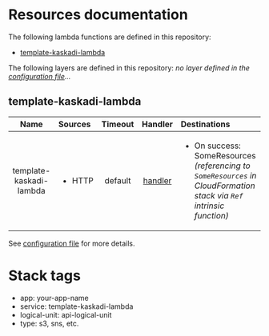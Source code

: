 # Resources documentation

The following lambda functions are defined in this repository:
- [template-kaskadi-lambda](#template-kaskadi-lambda)

The following layers are defined in this repository:
_no layer defined in the [configuration file](./serverless.yml)..._

## template-kaskadi-lambda <a name="template-kaskadi-lambda"></a>

|           Name          | Sources                | Timeout |                 Handler                 | Destinations                                                                                                                        |
| :---------------------: | :--------------------- | :-----: | :-------------------------------------: | :---------------------------------------------------------------------------------------------------------------------------------- |
| template-kaskadi-lambda | <ul><li>HTTP</li></ul> | default | [handler](./template-kaskadi-lambda.js) | <ul><li>On success: SomeResources _(referencing to `SomeResources` in CloudFormation stack via `Ref` intrinsic function)_</li></ul> |

See [configuration file](./serverless.yml) for more details.

# Stack tags

- app: your-app-name
- service: template-kaskadi-lambda
- logical-unit: api-logical-unit
- type: s3, sns, etc.